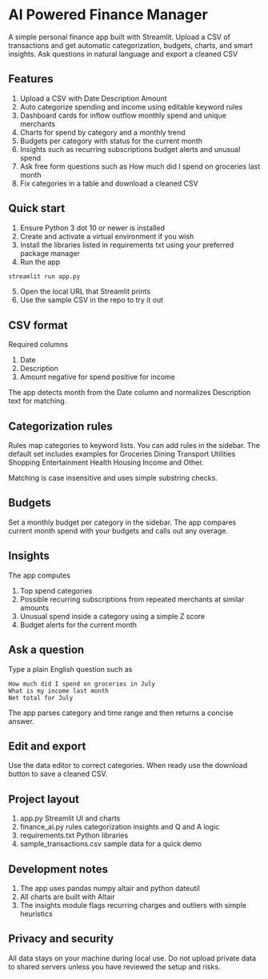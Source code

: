 # AI Powered Finance Manager

A simple personal finance app built with Streamlit. Upload a CSV of transactions and get automatic categorization, budgets, charts, and smart insights. Ask questions in natural language and export a cleaned CSV

## Features

1. Upload a CSV with Date Description Amount
2. Auto categorize spending and income using editable keyword rules
3. Dashboard cards for inflow outflow monthly spend and unique merchants
4. Charts for spend by category and a monthly trend
5. Budgets per category with status for the current month
6. Insights such as recurring subscriptions budget alerts and unusual spend
7. Ask free form questions such as How much did I spend on groceries last month
8. Fix categories in a table and download a cleaned CSV

## Quick start

1. Ensure Python 3 dot 10 or newer is installed
2. Create and activate a virtual environment if you wish
3. Install the libraries listed in requirements txt using your preferred package manager
4. Run the app

```bash
streamlit run app.py
```

5. Open the local URL that Streamlit prints
6. Use the sample CSV in the repo to try it out

## CSV format

Required columns

1. Date
2. Description
3. Amount  negative for spend positive for income

The app detects month from the Date column and normalizes Description text for matching.

## Categorization rules

Rules map categories to keyword lists. You can add rules in the sidebar. The default set includes examples for Groceries Dining Transport Utilities Shopping Entertainment Health Housing Income and Other.

Matching is case insensitive and uses simple substring checks.

## Budgets

Set a monthly budget per category in the sidebar. The app compares current month spend with your budgets and calls out any overage.

## Insights

The app computes

1. Top spend categories
2. Possible recurring subscriptions from repeated merchants at similar amounts
3. Unusual spend inside a category using a simple Z score
4. Budget alerts for the current month

## Ask a question

Type a plain English question such as

```text
How much did I spend on groceries in July
What is my income last month
Net total for July
```

The app parses category and time range and then returns a concise answer.

## Edit and export

Use the data editor to correct categories. When ready use the download button to save a cleaned CSV.

## Project layout

1. app.py  Streamlit UI and charts
2. finance_ai.py  rules categorization insights and Q and A logic
3. requirements.txt  Python libraries
4. sample_transactions.csv  sample data for a quick demo

## Development notes

1. The app uses pandas numpy altair and python dateutil
2. All charts are built with Altair
3. The insights module flags recurring charges and outliers with simple heuristics

## Privacy and security

All data stays on your machine during local use. Do not upload private data to shared servers unless you have reviewed the setup and risks.
